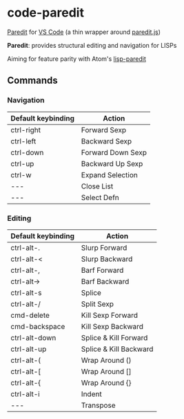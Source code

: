 # code-paredit

[Paredit](http://mumble.net/~campbell/emacs/paredit.el) for [VS Code](https://code.visualstudio.com) (a thin wrapper around [paredit.js](http://robert.kra.hn/projects/paredit-js))

**Paredit**: provides structural editing and navigation for LISPs  

Aiming for feature parity with Atom's [lisp-paredit](https://github.com/jonspalding/lisp-paredit)

## Commands

### Navigation

Default keybinding | Action
------------------ | ------
ctrl-right         | Forward Sexp
ctrl-left          | Backward Sexp
ctrl-down          | Forward Down Sexp
ctrl-up            | Backward Up Sexp
ctrl-w             | Expand Selection
---                | Close List
---                | Select Defn

### Editing

Default keybinding | Action
------------------ | ------
ctrl-alt-.         | Slurp Forward
ctrl-alt-<         | Slurp Backward
ctrl-alt-,         | Barf Forward
ctrl-alt->         | Barf Backward
ctrl-alt-s         | Splice
ctrl-alt-/         | Split Sexp
cmd-delete         | Kill Sexp Forward
cmd-backspace      | Kill Sexp Backward
ctrl-alt-down      | Splice & Kill Forward
ctrl-alt-up        | Splice & Kill Backward
ctrl-alt-(         | Wrap Around ()
ctrl-alt-[         | Wrap Around []
ctrl-alt-{         | Wrap Around {}
ctrl-alt-i         | Indent
---                | Transpose